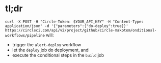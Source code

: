 # tl;dr

`curl -X POST -H "Circle-Token: $YOUR_API_KEY" -H "Content-Type: application/json" -d '{"parameters":{"do-deploy":true}}' https://circleci.com/api/v2/project/github/circle-makotom/onditional-workflows/pipeline` will:

* trigger the `alert-deploy` workflow
* let the `deploy` job do deployment, and
* execute the conditional steps in the `build` job
